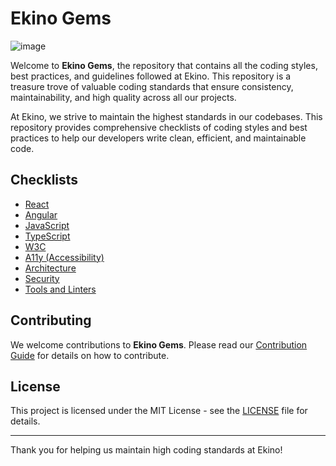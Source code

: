 # Ekino Gems

![image](https://github.com/ekino/gems/assets/1331451/f7aef00e-f722-44eb-b211-cd9ce6ac2657)

Welcome to **Ekino Gems**, the repository that contains all the coding styles, best practices, and guidelines followed at Ekino. This repository is a treasure trove of valuable coding standards that ensure consistency, maintainability, and high quality across all our projects.

At Ekino, we strive to maintain the highest standards in our codebases. This repository provides comprehensive checklists of coding styles and best practices to help our developers write clean, efficient, and maintainable code.

## Checklists

- [React](react/README.md)
- [Angular](angular/README.md)
- [JavaScript](javascript/README.md)
- [TypeScript](typescript/README.md)
- [W3C](w3c/README.md)
- [A11y (Accessibility)](a11y/README.md)
- [Architecture](architecture/README.md)
- [Security](security/README.md)
- [Tools and Linters](tools-linters/README.md)

## Contributing
We welcome contributions to **Ekino Gems**. Please read our [Contribution Guide]([CONTRIBUTING.md](https://github.com/ekino/gems/wiki/Contribution-Guide)) for details on how to contribute.

## License
This project is licensed under the MIT License - see the [LICENSE](LICENSE) file for details.

---

Thank you for helping us maintain high coding standards at Ekino!
